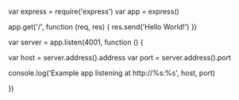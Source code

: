var express = require('express')
var app = express()

app.get('/', function (req, res) {
 res.send('Hello World!')
})

var server = app.listen(4001, function () {

 var host = server.address().address
 var port = server.address().port

 console.log('Example app listening at http://%s:%s', host, port)

})
